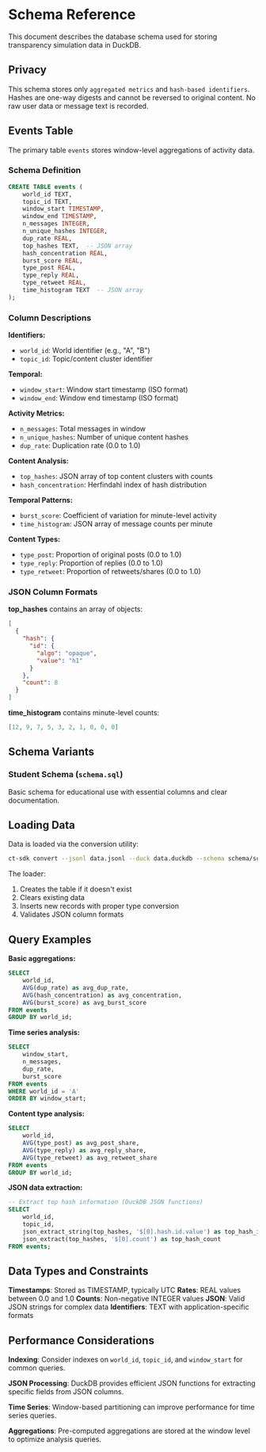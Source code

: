 # Schema Reference

This document describes the database schema used for storing transparency simulation data in DuckDB.

## Privacy

This schema stores only `aggregated metrics` and `hash-based identifiers`.
Hashes are one-way digests and cannot be reversed to original content.
No raw user data or message text is recorded.

## Events Table

The primary table `events` stores window-level aggregations of activity data.

### Schema Definition

```sql
CREATE TABLE events (
    world_id TEXT,
    topic_id TEXT,
    window_start TIMESTAMP,
    window_end TIMESTAMP,
    n_messages INTEGER,
    n_unique_hashes INTEGER,
    dup_rate REAL,
    top_hashes TEXT,  -- JSON array
    hash_concentration REAL,
    burst_score REAL,
    type_post REAL,
    type_reply REAL,
    type_retweet REAL,
    time_histogram TEXT  -- JSON array
);
```

### Column Descriptions

**Identifiers:**
- `world_id`: World identifier (e.g., "A", "B")
- `topic_id`: Topic/content cluster identifier

**Temporal:**
- `window_start`: Window start timestamp (ISO format)
- `window_end`: Window end timestamp (ISO format)

**Activity Metrics:**
- `n_messages`: Total messages in window
- `n_unique_hashes`: Number of unique content hashes
- `dup_rate`: Duplication rate (0.0 to 1.0)

**Content Analysis:**
- `top_hashes`: JSON array of top content clusters with counts
- `hash_concentration`: Herfindahl index of hash distribution

**Temporal Patterns:**
- `burst_score`: Coefficient of variation for minute-level activity
- `time_histogram`: JSON array of message counts per minute

**Content Types:**
- `type_post`: Proportion of original posts (0.0 to 1.0)
- `type_reply`: Proportion of replies (0.0 to 1.0)
- `type_retweet`: Proportion of retweets/shares (0.0 to 1.0)

### JSON Column Formats

**top_hashes** contains an array of objects:
```json
[
  {
    "hash": {
      "id": {
        "algo": "opaque",
        "value": "h1"
      }
    },
    "count": 8
  }
]
```

**time_histogram** contains minute-level counts:
```json
[12, 9, 7, 5, 3, 2, 1, 0, 0, 0]
```

## Schema Variants

### Student Schema (`schema.sql`)
Basic schema for educational use with essential columns and clear documentation.

## Loading Data

Data is loaded via the conversion utility:

```bash
ct-sdk convert --jsonl data.jsonl --duck data.duckdb --schema schema/schema.sql
```

The loader:
1. Creates the table if it doesn't exist
2. Clears existing data
3. Inserts new records with proper type conversion
4. Validates JSON column formats

## Query Examples

**Basic aggregations:**
```sql
SELECT 
    world_id,
    AVG(dup_rate) as avg_dup_rate,
    AVG(hash_concentration) as avg_concentration,
    AVG(burst_score) as avg_burst_score
FROM events 
GROUP BY world_id;
```

**Time series analysis:**
```sql
SELECT 
    window_start,
    n_messages,
    dup_rate,
    burst_score
FROM events 
WHERE world_id = 'A'
ORDER BY window_start;
```

**Content type analysis:**
```sql
SELECT 
    world_id,
    AVG(type_post) as avg_post_share,
    AVG(type_reply) as avg_reply_share,
    AVG(type_retweet) as avg_retweet_share
FROM events 
GROUP BY world_id;
```

**JSON data extraction:**
```sql
-- Extract top hash information (DuckDB JSON functions)
SELECT 
    world_id,
    topic_id,
    json_extract_string(top_hashes, '$[0].hash.id.value') as top_hash_id,
    json_extract(top_hashes, '$[0].count') as top_hash_count
FROM events;
```

## Data Types and Constraints

**Timestamps**: Stored as TIMESTAMP, typically UTC
**Rates**: REAL values between 0.0 and 1.0
**Counts**: Non-negative INTEGER values
**JSON**: Valid JSON strings for complex data
**Identifiers**: TEXT with application-specific formats

## Performance Considerations

**Indexing**: Consider indexes on `world_id`, `topic_id`, and `window_start` for common queries.

**JSON Processing**: DuckDB provides efficient JSON functions for extracting specific fields from JSON columns.

**Time Series**: Window-based partitioning can improve performance for time series queries.

**Aggregations**: Pre-computed aggregations are stored at the window level to optimize analysis queries.
